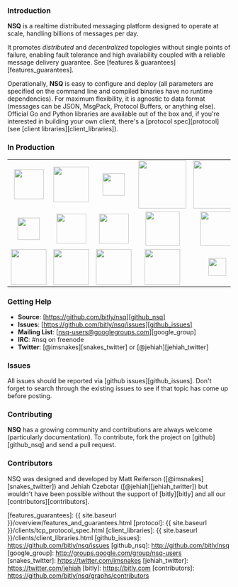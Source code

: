 ### Introduction

**NSQ** is a realtime distributed messaging platform designed to operate at scale, handling
billions of messages per day.

It promotes *distributed* and *decentralized* topologies without single points of failure,
enabling fault tolerance and high availability coupled with a reliable message delivery
guarantee.  See [features & guarantees][features_guarantees].

Operationally, **NSQ** is easy to configure and deploy (all parameters are specified on the command
line and compiled binaries have no runtime dependencies). For maximum flexibility, it is agnostic to
data format (messages can be JSON, MsgPack, Protocol Buffers, or anything else). Official Go and
Python libraries are available out of the box and, if you're interested in building your own client,
there's a [protocol spec][protocol] (see [client libraries][client_libraries]).

### In Production

<center><table class="production"><tr>
<td align="center"><a href="http://bitly.com"><img src="{{ site.baseurl }}/static/img/bitly_logo.png" width="67"/></a></td>
<td align="center"><a href="http://life360.com"><img src="{{ site.baseurl }}/static/img/life360_logo.png" width="80"/></a></td>
<td align="center"><a href="http://hailocab.com"><img src="{{ site.baseurl }}/static/img/hailo_logo.png" width="50"/></a></td>
<td align="center"><a href="http://simplereach.com"><img src="{{ site.baseurl }}/static/img/simplereach_logo.png" width="108"/></a></td>
<td align="center"><a href="http://moz.com"><img src="{{ site.baseurl }}/static/img/moz_logo.png" width="108"/></a></td>
<td align="center"><a href="http://path.com"><img src="{{ site.baseurl }}/static/img/path_logo.png" width="67"/></a></td>
</tr><tr>
<td align="center"><a href="http://segment.io"><img src="{{ site.baseurl }}/static/img/segmentio_logo.png" width="50"/></a></td>
<td align="center"><a href="http://eventful.com"><img src="{{ site.baseurl }}/static/img/eventful_logo.png" width="67"/></a></td>
<td align="center"><a href="http://reonomy.com"><img src="{{ site.baseurl }}/static/img/reonomy_logo.png" width="67"/></a></td>
<td align="center"><a href="https://project-fifo.net"><img src="{{ site.baseurl }}/static/img/project_fifo.png" width="77"/></a></td>
<td align="center"><a href="http://trendrr.com"><img src="{{ site.baseurl }}/static/img/trendrr_logo.png" width="77"/></a></td>
<td align="center"><a href="http://energyhub.com"><img src="{{ site.baseurl }}/static/img/energyhub_logo.png" width="80"/></a></td>
</tr><tr>
<td align="center"><a href="http://trypatterns.com"><img src="{{ site.baseurl }}/static/img/patterns.png" width="80"/></a></td>
<td align="center"><a href="http://dramafever.com"><img src="{{ site.baseurl }}/static/img/dramafever.png" width="80"/></a></td>
<td align="center"><a href="http://lytics.io"><img src="{{ site.baseurl }}/static/img/lytics.png" width="80"/></a></td>
<td align="center"><a href="http://mediaforge.com"><img src="{{ site.baseurl }}/static/img/rakuten.png" width="80"/></a></td>
<td align="center"><a href="http://hw-ops.com"><img src="{{ site.baseurl }}/static/img/heavy_water.png" width="40"/></a></td>
<td align="center"><a href="http://socialradar.com"><img src="{{ site.baseurl }}/static/img/socialradar_logo.png" width="80"/></a></td>
</tr></table></center>

### Getting Help

* **Source**: [https://github.com/bitly/nsq][github_nsq]
* **Issues**: [https://github.com/bitly/nsq/issues][github_issues]
* **Mailing List**: [nsq-users@googlegroups.com][google_group]
* **IRC**: #nsq on freenode
* **Twitter**: [@imsnakes][snakes_twitter] or [@jehiah][jehiah_twitter]

### Issues

All issues should be reported via [github issues][github_issues]. Don't forget to search through the
existing issues to see if that topic has come up before posting.

### Contributing

**NSQ** has a growing community and contributions are always welcome (particularly documentation).
To contribute, fork the project on [github][github_nsq] and send a pull request.

### Contributors

NSQ was designed and developed by Matt Reiferson ([@imsnakes][snakes_twitter]) and Jehiah Czebotar
([@jehiah][jehiah_twitter]) but wouldn't have been possible without the support of [bitly][bitly]
and all our [contributors][contributors].

[features_guarantees]: {{ site.baseurl }}/overview/features_and_guarantees.html
[protocol]: {{ site.baseurl }}/clients/tcp_protocol_spec.html
[client_libraries]: {{ site.baseurl }}/clients/client_libraries.html
[github_issues]: https://github.com/bitly/nsq/issues
[github_nsq]: http://github.com/bitly/nsq
[google_group]: http://groups.google.com/group/nsq-users
[snakes_twitter]: https://twitter.com/imsnakes
[jehiah_twitter]: https://twitter.com/jehiah
[bitly]: https://bitly.com
[contributors]: https://github.com/bitly/nsq/graphs/contributors
